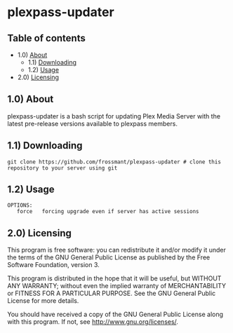 # plexpass-updater

## Table of contents

- 1.0) [About](#10-about)
    - 1.1) [Downloading](#11-downloading)
    - 1.2) [Usage](#12-usage)
- 2.0) [Licensing](#20-licensing)


## 1.0) About
plexpass-updater is a bash script for updating Plex Media Server with the latest pre-release versions available to plexpass members.

## 1.1) Downloading
```
git clone https://github.com/frossmant/plexpass-updater # clone this repository to your server using git
```

## 1.2) Usage

```
OPTIONS:
   force   forcing upgrade even if server has active sessions
```

## 2.0) Licensing

This program is free software: you can redistribute it and/or modify it under the terms of the GNU General Public License as published by the Free Software Foundation, version 3.

This program is distributed in the hope that it will be useful, but WITHOUT ANY WARRANTY; 
without even the implied warranty of MERCHANTABILITY or FITNESS FOR A PARTICULAR PURPOSE. 
See the GNU  General Public License for more details.

You should have received a copy of the GNU General Public License along with this program. 
If not, see <http://www.gnu.org/licenses/>.
